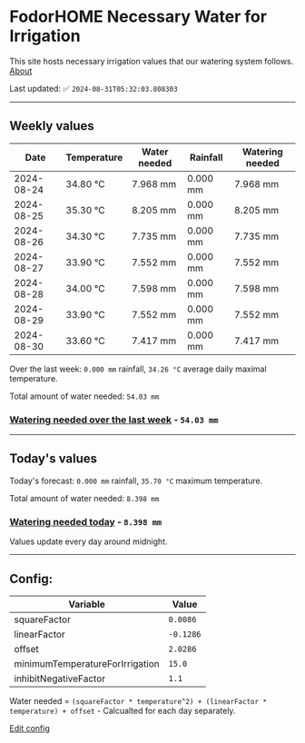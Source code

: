 # FodorHOME Necessary Water for Irrigation

This site hosts necessary irrigation values that our watering system follows. [About](https://github.com/redyau/irrigation)

Last updated: ✅ `2024-08-31T05:32:03.808303`

---

## Weekly values

| Date | Temperature | Water needed | Rainfall | Watering needed |
|-----|-----|-----|-----|-----|
| 2024-08-24 | 34.80 °C | 7.968 mm | 0.000 mm | 7.968 mm |
| 2024-08-25 | 35.30 °C | 8.205 mm | 0.000 mm | 8.205 mm |
| 2024-08-26 | 34.30 °C | 7.735 mm | 0.000 mm | 7.735 mm |
| 2024-08-27 | 33.90 °C | 7.552 mm | 0.000 mm | 7.552 mm |
| 2024-08-28 | 34.00 °C | 7.598 mm | 0.000 mm | 7.598 mm |
| 2024-08-29 | 33.90 °C | 7.552 mm | 0.000 mm | 7.552 mm |
| 2024-08-30 | 33.60 °C | 7.417 mm | 0.000 mm | 7.417 mm |


Over the last week: `0.000 mm` rainfall, `34.26 °C` average daily maximal temperature.

Total amount of water needed: `54.03 mm`

### [Watering needed over the last week](lastweek.txt) - `54.03 mm`

---

## Today's values

Today's forecast: `0.000 mm` rainfall, `35.70 °C` maximum temperature.

Total amount of water needed: `8.398 mm`

### [Watering needed today](today.txt) - `8.398 mm`

Values update every day around midnight.

---

## Config:

| Variable | Value |
|-----|-----|
| squareFactor | `0.0086` |
| linearFactor | `-0.1286` |
| offset | `2.0286` |
| minimumTemperatureForIrrigation | `15.0` |
| inhibitNegativeFactor | `1.1` |

Water needed = `(squareFactor * temperature^2) + (linearFactor * temperature) + offset` - Calcualted for each day separately.

[Edit config](https://github.com/RedyAu/irrigation/edit/main/config.json)
